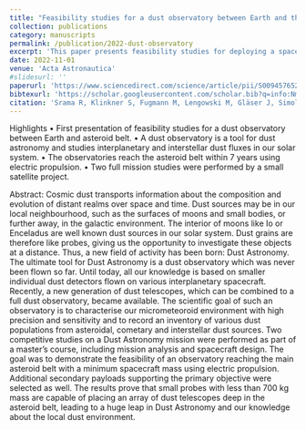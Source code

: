 ```yaml
---
title: "Feasibility studies for a dust observatory between Earth and the asteroid belt"
collection: publications
category: manuscripts
permalink: /publication/2022-dust-observatory
excerpt: 'This paper presents feasibility studies for deploying a space-based dust observatory between Earth and the asteroid belt.'
date: 2022-11-01
venue: 'Acta Astronautica'
#slidesurl: ''
paperurl: 'https://www.sciencedirect.com/science/article/pii/S0094576522004490'
bibtexurl: 'https://scholar.googleusercontent.com/scholar.bib?q=info:Nm6nHUG7eK8J:scholar.google.com/&output=citation&scisdr=ClHVB8wzEJ2q2qD5rCU:AFWwaeYAAAAAaBT_tCUHSb1wOTrI8TnnaRz9Qp4&scisig=AFWwaeYAAAAAaBT_tA7jth7_k4TML4itD3Boy9o&scisf=4&ct=citation&cd=-1&hl=en'
citation: 'Srama R, Klinkner S, Fugmann M, Lengowski M, Gläser J, Simolka J, Sommer M, Strack H, Acker D, Barth N, Eckstein S. and others. (2022)"Feasibility studies for a dust observatory between Earth and the asteroid belt." <i>Acta Astronautica</i>, 199, 36–44. https://doi.org/10.1016/j.actaastro.2022.06.022'
---
```


Highlights
    • First presentation of feasibility studies for a dust observatory between Earth and asteroid belt.
    • A dust observatory is a tool for dust astronomy and studies interplanetary and interstellar dust fluxes in our solar system.
    • The observatories reach the asteroid belt within 7 years using electric propulsion.
    • Two full mission studies were performed by a small satellite project.
	
Abstract:
Cosmic dust transports information about the composition and evolution of distant realms over space and time. Dust sources may be in our local neighbourhood, such as the surfaces of moons and small bodies, or further away, in the galactic environment. The interior of moons like Io or Enceladus are well known dust sources in our solar system. Dust grains are therefore like probes, giving us the opportunity to investigate these objects at a distance. Thus, a new field of activity has been born: Dust Astronomy. The ultimate tool for Dust Astronomy is a dust observatory which was never been flown so far. Until today, all our knowledge is based on smaller individual dust detectors flown on various interplanetary spacecraft. Recently, a new generation of dust telescopes, which can be combined to a full dust observatory, became available. The scientific goal of such an observatory is to characterise our micrometeoroid environment with high precision and sensitivity and to record an inventory of various dust populations from asteroidal, cometary and interstellar dust sources.
Two competitive studies on a Dust Astronomy mission were performed as part of a master’s course, including mission analysis and spacecraft design. The goal was to demonstrate the feasibility of an observatory reaching the main asteroid belt with a minimum spacecraft mass using electric propulsion. Additional secondary payloads supporting the primary objective were selected as well. The results prove that small probes with less than 700 kg mass are capable of placing an array of dust telescopes deep in the asteroid belt, leading to a huge leap in Dust Astronomy and our knowledge about the local dust environment.

